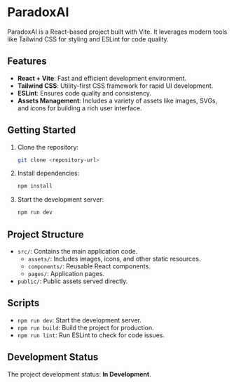 # ParadoxAI

ParadoxAI is a React-based project built with Vite. It leverages modern tools like Tailwind CSS for styling and ESLint for code quality.

## Features

- **React + Vite**: Fast and efficient development environment.
- **Tailwind CSS**: Utility-first CSS framework for rapid UI development.
- **ESLint**: Ensures code quality and consistency.
- **Assets Management**: Includes a variety of assets like images, SVGs, and icons for building a rich user interface.

## Getting Started

1. Clone the repository:
   ```bash
   git clone <repository-url>
   ```
2. Install dependencies:
   ```bash
   npm install
   ```
3. Start the development server:
   ```bash
   npm run dev
   ```

## Project Structure

- `src/`: Contains the main application code.
  - `assets/`: Includes images, icons, and other static resources.
  - `components/`: Reusable React components.
  - `pages/`: Application pages.
- `public/`: Public assets served directly.

## Scripts

- `npm run dev`: Start the development server.
- `npm run build`: Build the project for production.
- `npm run lint`: Run ESLint to check for code issues.

## Development Status

The project development status: **In Development**.
